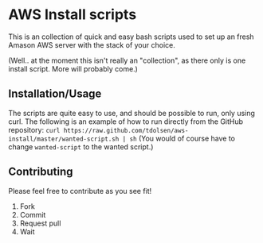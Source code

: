 AWS Install scripts
===================

This is an collection of quick and easy bash scripts used to set up an fresh
Amason AWS server with the stack of your choice.

(Well.. at the moment this isn't really an "collection", as there only is one
install script. More will probably come.)

Installation/Usage
------------------

The scripts are quite easy to use, and should be possible to run, only using
curl. The following is an example of how to run directly from the GitHub
repository:
`curl https://raw.github.com/tdolsen/aws-install/master/wanted-script.sh | sh`
(You would of course have to change `wanted-script` to the wanted script.)

Contributing
------------

Please feel free to contribute as you see fit!

1. Fork
2. Commit
3. Request pull
4. Wait
